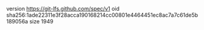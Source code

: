 version https://git-lfs.github.com/spec/v1
oid sha256:1ade22311e3f28acca190168214cc00801e4464451ec8ac7a7c61de5b189056a
size 1949
